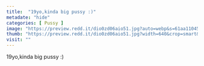 ```yaml
---
title:  "19yo,kinda big pussy :)"
metadate: "hide"
categories: [ Pussy ]
image: "https://preview.redd.it/dio0zd06aio51.jpg?auto=webp&s=61aa11045d9ab580f2beb8f9fc667882a6530a0f"
thumb: "https://preview.redd.it/dio0zd06aio51.jpg?width=640&crop=smart&auto=webp&s=666e757a147f1dbdf5a2e3a1c8170df30a8bfb13"
visit: ""
---
```

19yo,kinda big pussy :)
